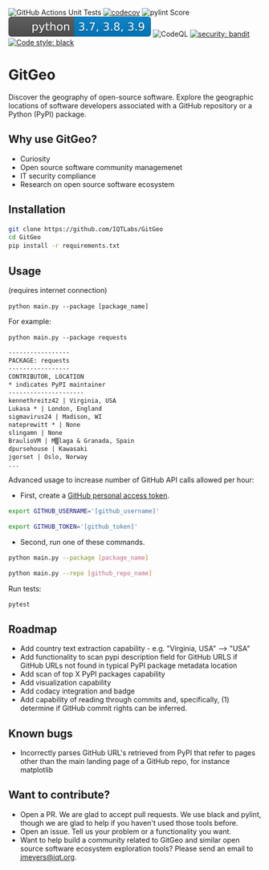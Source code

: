 ![GitHub Actions Unit Tests](https://github.com/IQTLabs/GitGeo/workflows/Python%20package/badge.svg)
[![codecov](https://codecov.io/gh/IQTLabs/GitGeo/branch/main/graph/badge.svg?token=W5DVGL0VMN)](https://codecov.io/gh/IQTLabs/GitGeo)
![pylint Score](https://mperlet.github.io/pybadge/badges/8.9.svg)
![Python Versions Supported](https://github.com/IQTLabs/GitGeo/blob/main/badges/python_versions_supported.svg)
![CodeQL](https://github.com/IQTLabs/GitGeo/workflows/CodeQL/badge.svg)
[![security: bandit](https://img.shields.io/badge/security-bandit-yellow.svg)](https://github.com/PyCQA/bandit)
[![Code style: black](https://img.shields.io/badge/code%20style-black-000000.svg)](https://github.com/psf/black)


# GitGeo
Discover the geography of open-source software. Explore the geographic locations of software developers associated with a GitHub repository or a Python (PyPI) package.

## Why use GitGeo?
- Curiosity
- Open source software community managemenet
- IT security compliance
- Research on open source software ecosystem

## Installation

```bash
git clone https://github.com/IQTLabs/GitGeo
cd GitGeo
pip install -r requirements.txt
```

## Usage

(requires internet connection)

```python main.py --package [package_name]```

For example:

```python main.py --package requests```

```
-----------------
PACKAGE: requests
-----------------
CONTRIBUTOR, LOCATION
* indicates PyPI maintainer
---------------------
kennethreitz42 | Virginia, USA
Lukasa * | London, England
sigmavirus24 | Madison, WI
nateprewitt * | None
slingamn | None
BraulioVM | M▒laga & Granada, Spain
dpursehouse | Kawasaki
jgorset | Oslo, Norway
...
```

Advanced usage to increase number of GitHub API calls allowed per hour:

- First, create a [GitHub personal access token](https://docs.github.com/en/github/authenticating-to-github/creating-a-personal-access-token).

```bash
export GITHUB_USERNAME='[github_username]'
```

```bash
export GITHUB_TOKEN='[github_token]'
```

- Second, run one of these commands.

```bash
python main.py --package [package_name]
```

```bash
python main.py --repo [github_repo_name]
```

Run tests:

```bash
pytest
```

## Roadmap

- Add country text extraction capability - e.g. "Virginia, USA" --> "USA"
- Add functionality to scan pypi description field for GitHub URLS if GitHub URLs not found
  in typical PyPI package metadata location
- Add scan of top X PyPI packages capability
- Add visualization capability
- Add codacy integration and badge
- Add capability of reading through commits and, specifically, (1) determine if GitHub commit rights can be inferred.

## Known bugs

- Incorrectly parses GitHub URL's retrieved from PyPI that refer to pages other than the main landing page of a GitHub repo, for instance matplotlib

## Want to contribute?

- Open a PR. We are glad to accept pull requests. We use black and pylint, though we
  are glad to help if you haven't used those tools before.
- Open an issue. Tell us your problem or a functionality you want.
- Want to help build a community related to GitGeo and similar open source software
  ecosystem exploration tools? Please send an email to jmeyers@iqt.org.
